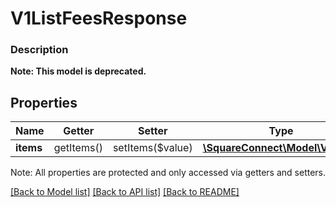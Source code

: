 # V1ListFeesResponse

### Description


**Note: This model is deprecated.**

## Properties
Name | Getter | Setter | Type | Description | Notes
------------ | ------------- | ------------- | ------------- | ------------- | -------------
**items** | getItems() | setItems($value) | [**\SquareConnect\Model\V1Fee[]**](V1Fee.md) |  | [optional] 

Note: All properties are protected and only accessed via getters and setters.

[[Back to Model list]](../../README.md#documentation-for-models) [[Back to API list]](../../README.md#documentation-for-api-endpoints) [[Back to README]](../../README.md)

